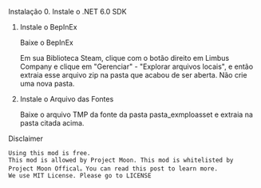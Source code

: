 Instalação
0. Instale o .NET 6.0 SDK
1. Instale o BepInEx

    Baixe o BepInEx

   Em sua Biblioteca Steam, clique com o botão direito em Limbus Company e clique em "Gerenciar" - "Explorar arquivos locais", e então extraia esse arquivo zip na pasta que acabou de ser aberta. Não crie uma nova pasta.

3. Instale o Arquivo das Fontes

   Baixe o arquivo TMP da fonte da pasta pasta_exmploasset e extraia na pasta citada acima.




Disclaimer

    Using this mod is free.
    This mod is allowed by Project Moon. This mod is whitelisted by Project Moon Offical。You can read this post to learn more.
    We use MIT License. Please go to LICENSE
